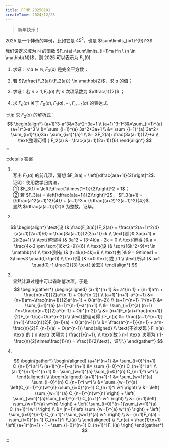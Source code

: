 ```yaml
---
title: FFMP 20250101
createTime: 2024/12/28
---
```


> 新年快乐！

$2025$ 是一个神奇的年份，比如它是 $45^2$，也是 $\sum\limits_{i=1}^{9}i^3$.

我们设定义域为 $\mathbb{N}$ 的函数 $F_n(a)=\sum\limits_{i=1}^a i^n \ (n \in \mathbb{N})$，则 $2025$ 可以表示为 $F_3(9)$.

1. 求证：$\forall a\in\mathbb{N}, F_3(a)$ 是完全平方数；

2. 若 ${\dfrac{F_3(a)}{F_2(a)}} \in \mathbb{Z}$，求 $a$ 的值；

3. 求证：若 $n>1, F_n(a)$ 的 $n$ 次项系数为 $\dfrac{1}{2}$ ；

4. 求 $F_n(a)$ 关于 $F_0(a), F_1(a), \cdots, F_{n-1}(a)$ 的表达式.

:::tip
求 $F_2(a)$ 的解析式：
$$
\begin{align*}
(a+1)^3-a^3&=3a^2+3a+1 \\
(a+1)^3-1^3&=\sum_{i=1}^{a} (a+1)^3-a^3 \\
&= \sum_{i=1}^{a} 3a^2+3a+1 \\
&= \sum_{i=1}^{a} 3a^2+ \sum_{i=1}^{a}3a+ \sum_{i=1}^{a}1 \\
&= 3F_2(a)+\frac{3a(a+1)}{2}+a \\
\text{整理可得 } F_2(a) &= \frac{a(a+1)(2a+1)}{6}
\end{align*}
$$
:::

:::details 答案

1. \
写出 $F_3(a)$ 的前几项，猜想 $F_3(a) = \left[\dfrac{a(a+1)}{2}\right]^2$.  
证明：使用数学归纳法，  
① $F_3(1) = \left[\dfrac{1\times(1+1)}{2}\right]^2 = 1$；  
② 若 $F_3(a) = \left[\dfrac{a(a+1)}{2}\right]^2$，
$F_3(a+1) = {\dfrac{a^2(a+1)^2}{4}} + (a+1)^3 = {\dfrac{(a+2)^2(a+1)^2}{4}}$.  
显然 $\dfrac{a(a+1)}{2}$ 为整数，证毕。

2. 
$$
\begin{align*}
\text{设 }&
\frac{F_3(a)}{F_2(a)}
= \frac{a^2(a+1)^2/4}{a(a+1)(2a+1)/6}
= \frac{3a(a+1)}{2(2a+1)}=k
\\
\text{则 }& 3a(a+1) = 2k(2a+1) \\
\text{整理得 }& 3a^2 + (3-4k)a - 2k = 0 \\
\text{解得 }& a = \frac{4k-3 \pm \sqrt{16k^2+9}}{6} \\
\text{设 }& \sqrt{16k^2+9}=t \in \mathbb{N} \\
\text{则有 }& (t+4k)(t-4k)=9 \\
\text{由 }& 9 = 9\times1 = 3\times3 \quad(t,k\ge0) \\
\text{得 }& k=0 \text{ 或 } 1 \\
\text{所以 }& a=1 \quad(0,-1,\frac{2}{3} \text{ 舍去})
\end{align*}
$$

3. \
显然计算过程中可以省略低次项。于是
$$
\begin{gather*}
\begin{aligned}
(a+1)^{n+1} &= a^{n+1} + (n+1)a^n + \frac{n(n+1)}{2}a^{n-1} + O(a^{n-2}) \\
(a+1)^{n+1}-a^{n+1} &= (n+1)a^n+\frac{n(n+1)}{2}a^{n-1} + O(a^{n-2}) \\
(a+1)^{n+1}-1^{n+1}
&= \sum_{i=1}^{a} (a+1)^{n+1}-a^{n+1} \\
&= \sum_{i=1}^{a} (n+1) i^n+\frac{n(n+1)}{2}a^{n-1} + O(i^{n-2}) \\
&= (n+1)F_n(a)+\frac{n(n+1)}{2}F_{n-1}(a)+O(a^{n-2}) \\
\text{整理可得 } F_n(a) &= \frac{(a+1)^{n+1}}{n+1}-\frac{n}{2}F_{n-1}(a) + O(a^{n-1}) \\
&= \frac{a^{n+1}}{n+1} + a^n-\frac{n}{2}F_{n-1}(a) + O(a^{n-1})
\end{aligned}
\\
\text{不难发现 } F_n(a) \text{ 的 } n \text{ 次项为 } \frac{1}{n+1},
\\
\text{故 } n-1 \text{ 次项为 } 1-\frac{n}{2}\times\frac{1}{n} = \frac{1}{2}\text{，证毕.}
\end{gather*}
$$

4. 
$$
\begin{gather*}
\begin{aligned}
(a+1)^{n+1} &= \sum_{i=0}^{n+1} C_{n+1}^i a^i \\
(a+1)^{n+1}-a^{n+1} &= \sum_{i=0}^{n} C_{n+1}^i a^i \\
(a+1)^{n+1}-1^{n+1} &= \sum_{w=1}^{a} \sum_{i=0}^{n} C_{n+1}^i w^i \\
\end{aligned}
\\
\begin{aligned}
(a+1)^{n+1}-1 &= \sum_{w=1}^{a} \sum_{i=0}^{n} C_{n+1}^i w^i \\
&= \sum_{w=1}^{a} \left(C_{n+1}^{n}w^{n}+\sum_{i=0}^{n-1} C_{n+1}^i w^i \right) \\
&= \left( \sum_{w=1}^{a} C_{n+1}^{n}w^{n} \right) + \left( \sum_{w=1}^{a}\sum_{i=0}^{n-1} C_{n+1}^i w^i \right) \\
&= (n+1)\left( \sum_{w=1}^{a} w^{n} \right) + \left( \sum_{i=0}^{n-1}\sum_{w=1}^{a} C_{n+1}^i w^i \right) \\
&= (n+1)\left( \sum_{w=1}^{a} w^{n} \right) + \left( \sum_{i=0}^{n-1} C_{n+1}^i \sum_{w=1}^{a} w^i \right) \\
&= (n+1)F_n(a) + \sum_{i=0}^{n-1} C_{n+1}^i F_i(a) \\
\end{aligned}
\\
F_n(a) = \frac{1}{n+1} \left[ (a+1)^{n+1} - 1 - \sum_{i=0}^{n-1} C_{n+1}^i F_i(a) \right] 
\end{gather*}
$$

:::